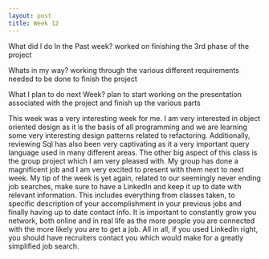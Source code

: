 ```yaml
---
layout: post
title: Week 12
---
```


What did I do In the Past week?
worked on finishing the 3rd phase of the project

Whats in my way?
working through the various different requirements needed to be done to finish the project

What I plan to do next Week?
plan to start working on the presentation associated with the project and finish up the various parts

This week was a very interesting week for me. I am very interested in object oriented design as it is the basis of all programming and we are learning some very interesting design patterns related to refactoring. Additionally, reviewing Sql has also been very captivating as it a very important query language used in many different areas. The other big aspect of this class is the group project which I am very pleased with. My group has done a magnificent job and I am very excited to present with them next to next week. My tip of the week is yet again, related to our seemingly never ending job searches, make sure to have a LinkedIn and keep it up to date with relevant information. This includes everything from classes taken, to specific description of your accomplishment in your previous jobs and finally having up to date contact info. It is important to constantly grow you network, both online and in real life as the more people you are connected with the more likely you are to get a job. All in all, if you used LinkedIn right, you should have recruiters contact you which would make for a greatly simplified job search.
